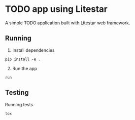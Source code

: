 # TODO app using Litestar

A simple TODO application built with Litestar web framework.

## Running

1. Install dependencies

```
pip install -e .
```

2. Run the app

```
run
```

## Testing

Running tests
```
tox
```